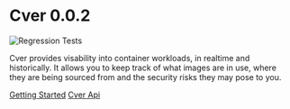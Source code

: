 # Cver 0.0.2
![Regression Tests](https://github.com/politeauthority/cver/actions/workflows/push-stage.yaml/badge.svg)

Cver provides visability into container workloads, in realtime and historically. It allows you to
keep track of what images are in use, where they are being sourced from and the security risks they 
may pose to you.


[Getting Started](docs/getting-started.md)
[Cver Api](docs/cver-api/cver-api.md)
